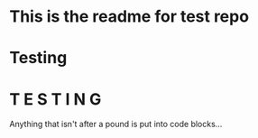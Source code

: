 # This is the readme for test repo
#
#
# Testing
# T	E	S	T	I	N	G


Anything that isn't after a pound is put into code blocks...

